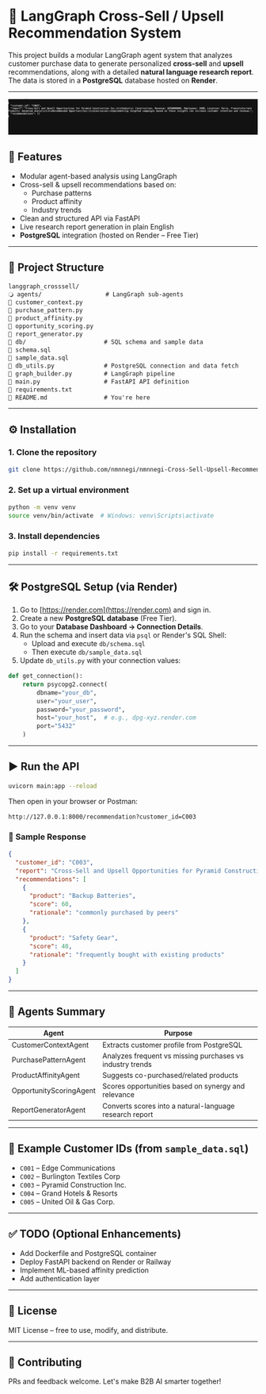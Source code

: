 # 🧠 LangGraph Cross-Sell / Upsell Recommendation System

This project builds a modular LangGraph agent system that analyzes customer purchase data to generate personalized **cross-sell** and **upsell** recommendations, along with a detailed **natural language research report**. The data is stored in a **PostgreSQL** database hosted on **Render**.

---

![OutPut](op.png)


## 🚀 Features

- Modular agent-based analysis using LangGraph
- Cross-sell & upsell recommendations based on:
  - Purchase patterns
  - Product affinity
  - Industry trends
- Clean and structured API via FastAPI
- Live research report generation in plain English
- **PostgreSQL** integration (hosted on Render – Free Tier)

---

## 📂 Project Structure

```
langgraph_crosssell/
🔾️ agents/                  # LangGraph sub-agents
🏢 customer_context.py
🏢 purchase_pattern.py
🏢 product_affinity.py
🏢 opportunity_scoring.py
🏢 report_generator.py
📆 db/                      # SQL schema and sample data
🏢 schema.sql
🏢 sample_data.sql
🏢 db_utils.py              # PostgreSQL connection and data fetch
🏢 graph_builder.py         # LangGraph pipeline
🏢 main.py                  # FastAPI API definition
🏢 requirements.txt
🏢 README.md                # You're here
```

---

## ⚙️ Installation

### 1. Clone the repository

```bash
git clone https://github.com/nmnnegi/nmnnegi-Cross-Sell-Upsell-Recommendation.git
```

### 2. Set up a virtual environment

```bash
python -m venv venv
source venv/bin/activate  # Windows: venv\Scripts\activate
```

### 3. Install dependencies

```bash
pip install -r requirements.txt
```

---

## 🛠️ PostgreSQL Setup (via Render)

1. Go to [https://render.com](https://render.com) and sign in.
2. Create a new **PostgreSQL database** (Free Tier).
3. Go to your **Database Dashboard → Connection Details**.
4. Run the schema and insert data via `psql` or Render's SQL Shell:
   - Upload and execute `db/schema.sql`
   - Then execute `db/sample_data.sql`
5. Update `db_utils.py` with your connection values:

```python
def get_connection():
    return psycopg2.connect(
        dbname="your_db",
        user="your_user",
        password="your_password",
        host="your_host",  # e.g., dpg-xyz.render.com
        port="5432"
    )
```

---

## ▶️ Run the API

```bash
uvicorn main:app --reload
```

Then open in your browser or Postman:

```
http://127.0.0.1:8000/recommendation?customer_id=C003
```

### 📅 Sample Response

```json
{
  "customer_id": "C003",
  "report": "Cross-Sell and Upsell Opportunities for Pyramid Construction Inc.\n\nIndustry: Construction...",
  "recommendations": [
    {
      "product": "Backup Batteries",
      "score": 60,
      "rationale": "commonly purchased by peers"
    },
    {
      "product": "Safety Gear",
      "score": 40,
      "rationale": "frequently bought with existing products"
    }
  ]
}
```

---

## 📌 Agents Summary

| Agent                   | Purpose                                                   |
| ----------------------- | --------------------------------------------------------- |
| CustomerContextAgent    | Extracts customer profile from PostgreSQL                 |
| PurchasePatternAgent    | Analyzes frequent vs missing purchases vs industry trends |
| ProductAffinityAgent    | Suggests co-purchased/related products                    |
| OpportunityScoringAgent | Scores opportunities based on synergy and relevance       |
| ReportGeneratorAgent    | Converts scores into a natural-language research report   |

---

## 💪 Example Customer IDs (from `sample_data.sql`)

- `C001` – Edge Communications
- `C002` – Burlington Textiles Corp
- `C003` – Pyramid Construction Inc.
- `C004` – Grand Hotels & Resorts
- `C005` – United Oil & Gas Corp.

---

## ✅ TODO (Optional Enhancements)

- Add Dockerfile and PostgreSQL container
- Deploy FastAPI backend on Render or Railway
- Implement ML-based affinity prediction
- Add authentication layer

---

## 📄 License

MIT License – free to use, modify, and distribute.

---

## 🤝 Contributing

PRs and feedback welcome. Let's make B2B AI smarter together!
